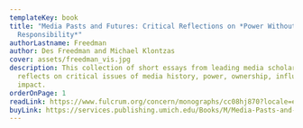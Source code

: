 ```yaml
---
templateKey: book
title: "Media Pasts and Futures: Critical Reflections on *Power Without
  Responsibility*"
authorLastname: Freedman
author: Des Freedman and Michael Klontzas
cover: assets/freedman_vis.jpg
description: This collection of short essays from leading media scholars
  reflects on critical issues of media history, power, ownership, influence and
  impact.
orderOnPage: 1
readLink: https://www.fulcrum.org/concern/monographs/cc08hj870?locale=en
buyLink: https://services.publishing.umich.edu/Books/M/Media-Pasts-and-Futures2
---
```

